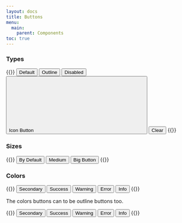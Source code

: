```yaml
---
layout: docs
title: Buttons
menu:
  main:
    parent: Components
toc: true
---
```


### Types

{{<example>}}
<button class="btn">Default</button>
<button class="btn btn-outline">Outline</button>
<button class="btn btn-disabled">Disabled</button>
<button class="btn">
  Icon Button <svg class="icon"><use xlink:href="/assets/icons/feather.svg#camera"/></svg>
</button>
<button class="btn btn-clear">Clear</button>
{{</example>}}

### Sizes

{{<example>}}
<button class="btn">By Default</button>
<button class="btn btn-medium">Medium</button>
<button class="btn btn-big">Big Button</button>
{{</example>}}

### Colors

{{<example>}}
<button class="btn btn-secondary">Secondary</button>
<button class="btn btn-success">Success</button>
<button class="btn btn-warning">Warning</button>
<button class="btn btn-error">Error</button>
<button class="btn btn-info">Info</button>
{{</example>}}

The colors buttons can to be outline buttons too.

{{<example>}}
<button class="btn btn-outline btn-secondary">Secondary</button>
<button class="btn btn-outline btn-success">Success</button>
<button class="btn btn-outline btn-warning">Warning</button>
<button class="btn btn-outline btn-error">Error</button>
<button class="btn btn-outline btn-info">Info</button>
{{</example>}}
